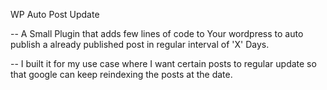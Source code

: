 WP Auto Post Update 

-- A Small Plugin that adds few lines of code to Your wordpress to auto publish a already published post in regular interval of 'X' Days. 

-- I built it for my use case where I want certain posts to regular update so that google can keep reindexing the posts at the date. 
